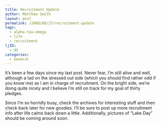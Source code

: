 ```yaml
---
title: Recruitment Update
author: Matthew Smith
layout: post
permalink: /2006/08/27/recruitment-update
tags:
  - alpha-tau-omega
  - life
  - recruitment
ljID:
  - 93
categories:
  - General
---
```

It&#8217;s been a few days since my last post. Never fear, I&#8217;m still alive and well, although a tad on the stressed out side (which you should find rather odd if you know me) as I am in charge of recruitment. On the bright side, we&#8217;re doing quite nicely and I believe I&#8217;m still on track for my goal of thirty pledges.

Since I&#8217;m so horridly busy, check the archives for interesting stuff and then check back later for new goodies. I&#8217;ll be sure to post up more recruitment info after life calms back down a little. Additionally, pictures of &#8220;Lake Day&#8221; should be coming around soon.